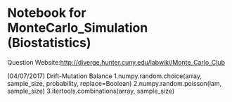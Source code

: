 # Notebook for MonteCarlo_Simulation (Biostatistics)

Question Website:http://diverge.hunter.cuny.edu/labwiki/Monte_Carlo_Club

(04/07/2017) Drift-Mutation Balance
1.numpy.random.choice(array, sample_size, probability, replace=Boolean)
2.numpy.random.poisson(lam, sample_size)
3.itertools.combinations(array, sample_size)
